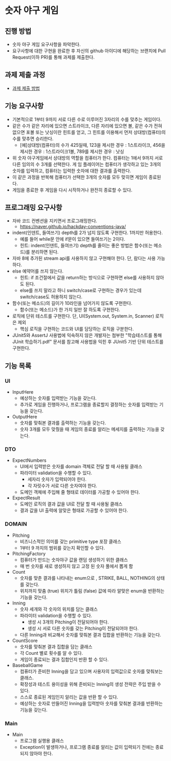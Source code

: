 # 숫자 야구 게임
## 진행 방법
* 숫자 야구 게임 요구사항을 파악한다.
* 요구사항에 대한 구현을 완료한 후 자신의 github 아이디에 해당하는 브랜치에 Pull Request(이하 PR)를 통해 과제를 제출한다.

## 과제 제출 과정
* [과제 제출 방법](https://github.com/next-step/nextstep-docs/tree/master/precourse)

## 기능 요구사항
* 기본적으로 1부터 9까지 서로 다른 수로 이루어진 3자리의 수를 맞추는 게임이다.
* 같은 수가 같은 자리에 있으면 스트라이크, 다른 자리에 있으면 볼, 같은 수가 전혀 없으면 포볼 또는 낫싱이란 힌트를
  얻고, 그 힌트를 이용해서 먼저 상대방(컴퓨터)의 수를 맞추면 승리한다.
  * [예]상대방(컴퓨터)의 수가 425일때, 123을 제시한 경우 : 1스트라이크, 456을 제시한 경우 : 1스트라이크1볼,
    789를 제시한 경우 : 낫싱
* 위 숫자 야구게임에서 상대방의 역할을 컴퓨터가 한다. 컴퓨터는 1에서 9까지 서로 다른 임의의 수 3개를 선택한다. 게
  임 플레이어는 컴퓨터가 생각하고 있는 3개의 숫자를 입력하고, 컴퓨터는 입력한 숫자에 대한 결과를 출력한다.
* 이 같은 과정을 반복해 컴퓨터가 선택한 3개의 숫자를 모두 맞히면 게임이 종료된다.
* 게임을 종료한 후 게임을 다시 시작하거나 완전히 종료할 수 있다.

## 프로그래밍 요구사항
* 자바 코드 컨벤션을 지키면서 프로그래밍한다.
  * https://naver.github.io/hackday-conventions-java/
* indent(인덴트, 들여쓰기) depth를 2가 넘지 않도록 구현한다. 1까지만 허용한다.
  * 예를 들어 while문 안에 if문이 있으면 들여쓰기는 2이다.
  * 힌트: indent(인덴트, 들여쓰기) depth를 줄이는 좋은 방법은 함수(또는 메소드)를 분리하면 된다.
* 자바 8에 추가된 stream api를 사용하지 않고 구현해야 한다. 단, 람다는 사용 가능하다.
* else 예약어를 쓰지 않는다.
  * 힌트: if 조건절에서 값을 return하는 방식으로 구현하면 else를 사용하지 않아도 된다.
  * else를 쓰지 말라고 하니 switch/case로 구현하는 경우가 있는데 switch/case도 허용하지 않는다.
* 함수(또는 메소드)의 길이가 10라인을 넘어가지 않도록 구현한다.
  * 함수(또는 메소드)가 한 가지 일만 잘 하도록 구현한다.
* 로직에 단위 테스트를 구현한다. 단, UI(System.out, System.in, Scanner) 로직은 제외 
  * 핵심 로직을 구현하는 코드와 UI를 담당하는 로직을 구분한다.
* JUnit5와 AssertJ 사용법에 익숙하지 않은 개발자는 첨부한 "학습테스트를 통해 JUnit 학습하기.pdf" 문서를 참고해
  사용법을 익힌 후 JUnit5 기반 단위 테스트를 구현한다.

## 기능 목록
### UI
* InputHere
  * 예상하는 숫자를 입력받는 기능을 갖는다.
  * 추가로 게임을 진행하거나, 프로그램을 종료할지 결정하는 숫자를 입력받는 기능을 갖는다.
* OutputHere
  * 숫자를 맞춰본 결과를 출력하는 기능을 갖는다.
  * 숫자 3개를 모두 맞췄을 때 게임의 종료를 알리는 메세지를 출력하는 기능을 갖는다.
### DTO
* ExpectNumbers
  * UI에서 입력받은 숫자를 domain 객체로 전달 할 때 사용될 클래스
  * 파라미터 validation을 수행할 수 있다.
    * 세자리 숫자가 입력되어야 한다.
    * 각 자릿수가 서로 다른 숫자여야 한다.
  * 도메인 객체에 주입해 줄 형태로 데이터를 가공할 수 있어야 한다.
* ExpectResult
  * 도메인 로직의 결과 값을 UI로 전달 할 때 사용될 클래스
  * 결과 값을 UI 출력에 알맞은 형태로 가공할 수 있어야 한다.
### DOMAIN
* Pitching
  * 비즈니스적인 의미를 갖는 primitive type 포장 클래스
  * 1부터 9 까지의 범위를 갖는지 확인할 수 있다.
* PitchingFactory
  * 컴퓨터가 만드는 숫자야구 값을 랜덤 생성하기 위한 클래스
  * 매 번 숫자를 새로 생성하지 않고 고정 된 숫자 풀에서 뽑게 함
* Count
  * 숫자를 맞춘 결과를 나타내는 enum으로 , STRIKE, BALL, NOTHING의 상태를 갖는다.
  * 위치까지 맞춤 (true) 위치가 틀림 (false) 값에 따라 알맞은 enum을 반환하는 기능을 갖는다.
* Inning
  * 숫자 세개와 각 숫자의 위치를 담는 클래스
  * 파라미터 validation을 수행할 수 있다.
    * 생성 시 3개의 Pitching이 전달되어야 한다.
    * 생성 시 서로 다른 숫자를 갖는 Pitching이 전달되어야 한다.
  * 다른 Inning과 비교해서 숫자를 맞춰본 결과 집합을 반환하는 기능을 갖는다.
* CountScore
  * 숫자를 맞춰본 결과 집합을 담는 클래스
  * 각 Count 별로 횟수를 알 수 있다.
  * 게임이 종료되는 결과 집합인지 반환 할 수 있다.
* BaseballGame
  * 컴퓨터가 준비한 Inning을 담고 있으며 사용자의 입력값으로 숫자를 맞춰보는 클래스.
  * 확장성과 테스트 용이성을 위해 준비되는 Inning의 생성 전략은 주입 받을 수 있다.
  * 스스로 종료된 게임인지 알리는 값을 반환 할 수 있다.
  * 예상하는 숫자로 만들어진 Inning을 입력받아 숫자를 맞춰본 결과를 반환하는 기능을 갖는다.
### Main
* Main
  * 프로그램 실행용 클래스
  * Exception이 발생하거나, 프로그램 종료를 알리는 값이 입력되기 전에는 종료되지 않아야 한다.
